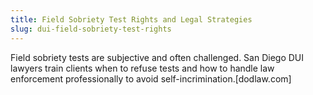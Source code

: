 ```yaml
---
title: Field Sobriety Test Rights and Legal Strategies
slug: dui-field-sobriety-test-rights
---
```


Field sobriety tests are subjective and often challenged. San Diego DUI lawyers train clients when to refuse tests and how to handle law enforcement professionally to avoid self-incrimination.[dodlaw.com]